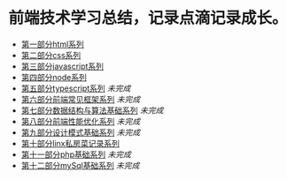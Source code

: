 # 前端技术学习总结，记录点滴记录成长。

* [第一部分html系列][1]
* [第二部分css系列][2]
* [第三部分javascript系列][3]
* [第四部分node系列][4]
* [第五部分typescript系列][5] *未完成*
* [第六部分前端常见框架系列][6] *未完成*
* [第七部分数据结构与算法基础系列][7] *未完成*
* [第八部分前端性能优化系列][8] *未完成*
* [第九部分设计模式基础系列][9] *未完成*
* [第十部分linx私房菜记录系列][10]
* [第十一部分php基础系列][11] *未完成*
* [第十二部分mySql基础系列][12] *未完成*


[1]: https://github.com/MarsPen/-notes-summary/blob/master/html/exercises.md
[2]: https://github.com/MarsPen/-notes-summary/blob/master/css/index.md
[3]: https://github.com/MarsPen/-notes-summary/blob/master/javascript/index.md
[4]: https://github.com/MarsPen/-notes-summary/blob/master/node/index.md
[5]: https://github.com/MarsPen/notes-summary/blob/master/typescript/index.md
[6]: https://github.com/MarsPen/notes-summary/
[7]: https://github.com/MarsPen/notes-summary/
[8]: https://github.com/MarsPen/notes-summary/
[9]: https://github.com/MarsPen/notes-summary/ 
[10]: https://github.com/MarsPen/-notes-summary/blob/master/linx/index.md
[11]: https://github.com/MarsPen/notes-summary/ 
[12]: https://github.com/MarsPen/notes-summary/
